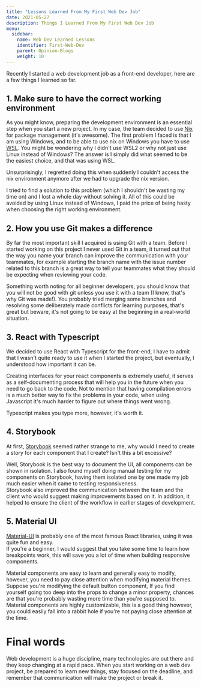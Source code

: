 ```yaml
---
title: "Lessons Learned From My First Web Dev Job"
date: 2021-05-27
description: Things I Learned From My First Web Dev Job
menu:
  sidebar:
    name: Web Dev Learned Lessons
    identifier: First-Web-Dev
    parent: Opinion-Blogs
    weight: 10
---
```


Recently I started a web development job as a front-end developer, here are a few things I learned so far.

## 1. Make sure to have the correct working environment

As you might know, preparing the development environment is an essential step when you start a new project. In my case, the team decided to
use [Nix](https://nixos.org/) for package management (it's awesome). The first problem I faced is that I am using Windows,
and to be able to
use nix on Windows you have to use [WSL](https://docs.microsoft.com/en-us/windows/wsl/about). You might be wondering why I didn't use WSL2
or why not just use Linux instead of Windows? The answer is I simply did what seemed to be the easiest choice, and that was using WSL.

Unsurprisingly, I regretted doing this when suddenly I couldn't access the nix environment anymore after we had to upgrade the nix version.

I tried to find a solution to this problem (which I shouldn't be wasting my time on) and I lost a whole day
without solving it. All of this could be avoided by using Linux instead of Windows, I paid the price of being hasty when choosing the right
working environment.

## 2. How you use Git makes a difference

By far the most important skill I acquired is using Git with a team. Before I started working on this project I never used Git in a team,
it turned out that the way you name your branch can improve the communication with your teammates, for example starting the branch name
with the issue number related to this branch is a great way to tell your teammates what they should be expecting when reviewing your code.

Something worth noting for all beginner developers, you should know that you will not be good with git unless you use it with a team
(I know, that's why Git was made!). You probably tried merging some branches and resolving some deliberately made conflicts for 
learning purposes, that's great but beware, it's not going to be easy at the beginning in a real-world situation.

## 3. React with Typescript

We decided to use React with Typescript for the front-end, I have to admit that I wasn't quite ready to use it when I started the project,
but eventually, I understood how important it can be.

Creating interfaces for your react components is extremely useful, it serves as a self-documenting process that will help you in the future
when you need to go back to the code. Not to mention that having compilation errors is a much better way to fix the problems in your code,
when using Javascript it's much harder to figure out where things went wrong.

Typescript makes you type more, however, it's worth it.

## 4. Storybook

At first, [Storybook](https://storybook.js.org/) seemed rather strange to me, why would I need to create a story for each component
that I create? Isn't this a bit excessive?

Well, Storybook is the best way to document the UI, all components can be shown in isolation. I also found myself doing manual testing for
my components on Storybook, having them isolated one by one made my job much easier when it came to testing responsiveness.<br>
Storybook also improved the communication between the team and the client who would suggest making improvements based on it.
In addition, it helped to ensure the client of the workflow in earlier stages of development.

## 5. Material UI

[Material-UI](https://material-ui.com/) is probably one of the most famous React libraries, using it was quite fun and easy.<br>
If you're a beginner, I would suggest that you take some time to learn how breakpoints work, this will save you a lot of time when
building responsive components.

Material components are easy to learn and generally easy to modify, however, you need to pay close attention when modifying material themes.<br>
Suppose you're modifying the default button component, If you find yourself going too deep into the props to change a minor
property, chances are that you're probably wasting more time than you're supposed to.<br>
Material components are highly customizable, this is a good thing however, you could easily fall into a rabbit hole
if you're not paying close attention at the time.

# Final words

Web development is a huge discipline, many technologies are out there and they keep changing at a rapid pace. When you start working
on a web dev project, be prepared to learn new things, stay focused on the deadline, and remember that communication will make the project
or break it.